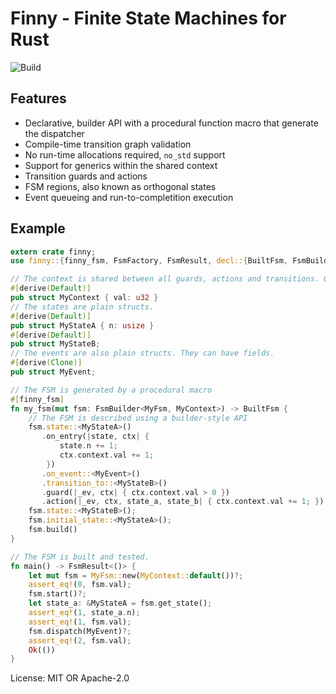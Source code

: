 # Finny - Finite State Machines for Rust

![Build](https://github.com/hashmismatch/finny.rs/workflows/Build/badge.svg)

## Features
* Declarative, builder API with a procedural function macro that generate the dispatcher
* Compile-time transition graph validation
* No run-time allocations required, `no_std` support
* Support for generics within the shared context
* Transition guards and actions
* FSM regions, also known as orthogonal states
* Event queueing and run-to-completition execution

## Example

```rust
extern crate finny;
use finny::{finny_fsm, FsmFactory, FsmResult, decl::{BuiltFsm, FsmBuilder}};

// The context is shared between all guards, actions and transitions. Generics are supported here!
#[derive(Default)]
pub struct MyContext { val: u32 }
// The states are plain structs.
#[derive(Default)]
pub struct MyStateA { n: usize }
#[derive(Default)]
pub struct MyStateB;
// The events are also plain structs. They can have fields.
#[derive(Clone)]
pub struct MyEvent;

// The FSM is generated by a procedural macro
#[finny_fsm]
fn my_fsm(mut fsm: FsmBuilder<MyFsm, MyContext>) -> BuiltFsm {
    // The FSM is described using a builder-style API
    fsm.state::<MyStateA>()
       .on_entry(|state, ctx| {
           state.n += 1;
           ctx.context.val += 1;
        })
       .on_event::<MyEvent>()
       .transition_to::<MyStateB>()
       .guard(|_ev, ctx| { ctx.context.val > 0 })
       .action(|_ev, ctx, state_a, state_b| { ctx.context.val += 1; });
    fsm.state::<MyStateB>();
    fsm.initial_state::<MyStateA>();
    fsm.build()
}

// The FSM is built and tested.
fn main() -> FsmResult<()> {
    let mut fsm = MyFsm::new(MyContext::default())?;
    assert_eq!(0, fsm.val);
    fsm.start()?;
    let state_a: &MyStateA = fsm.get_state();
    assert_eq!(1, state_a.n);
    assert_eq!(1, fsm.val);
    fsm.dispatch(MyEvent)?;
    assert_eq!(2, fsm.val);
    Ok(())
}
```

License: MIT OR Apache-2.0
